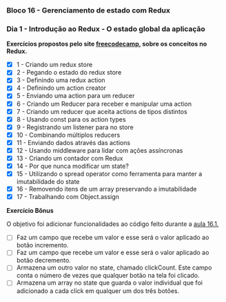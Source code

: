 ### Bloco 16 - Gerenciamento de estado com Redux
### Dia 1 - Introdução ao Redux - O estado global da aplicação

**Exercícios propostos pelo site [freecodecamp](https://www.freecodecamp.org/learn/), sobre os conceitos no Redux.**

- [x] 1 - Criando um redux store
- [x] 2 - Pegando o estado do redux store
- [x] 3 - Definindo uma redux action
- [x] 4 - Definindo um action creator
- [x] 5 - Enviando uma action para um reducer
- [x] 6 - Criando um Reducer para receber e manipular uma action
- [x] 7 - Criando um reducer que aceita actions de tipos distintos
- [x] 8 - Usando const para os action types
- [x] 9 - Registrando um listener para no store
- [x] 10 - Combinando múltiplos reducers
- [x] 11 - Enviando dados através das actions
- [x] 12 - Usando middleware para lidar com ações assíncronas
- [x] 13 - Criando um contador com Redux
- [x] 14 - Por que nunca modificar um state?
- [x] 15 - Utilizando o spread operator como ferramenta para manter a imutabilidade do state
- [x] 16 - Removendo itens de um array preservando a imutabilidade
- [x] 17 - Trabalhando com Object.assign

**Exercício Bônus**

O objetivo foi adicionar funcionalidades ao código feito durante a [aula 16.1.](https://github.com/tryber/sd-011-live-lectures/pull/41)

- [ ] Faz um campo que recebe um valor e esse será o valor aplicado ao botão incremento.
- [ ] Faz um campo que recebe um valor e esse será o valor aplicado ao botão decremento.
- [ ] Armazena um outro valor no state, chamado clickCount. Este campo conta o número de vezes que qualquer botão na tela foi clicado.
- [ ] Armazena um array no state que guarda o valor individual que foi adicionado a cada click em qualquer um dos três botões.
